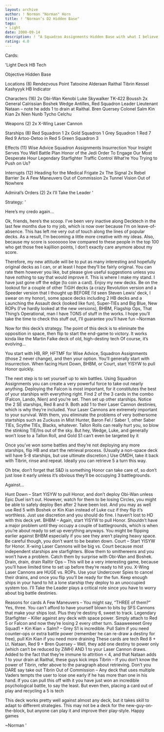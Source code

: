 ```yaml
---
layout: archive
author: ! Norman "Norman" Horn
title: ! "Norman’s D2 Hidden Base"
tags:
- Light
date: 2000-09-14
description: ! "A Squadron Assignments Hidden Base with what I believe to be a good amount of tech."
rating: 4.0
---
```

Cards: 

'Light Deck HB Tech

Objective
Hidden Base

Locations (8)
Rendezvous Point
Tatooine
Alderaan
Raithal
Tibrin
Kessel
Kashyyyk
HB Indicator

Characters (16)
2x Obi-Wan Kenobi
Luke Skywalker
TK-422
Boussh
2x General Calrissian
Boshek
Wedge Antilles, Red Squadron Leader
Lieutenant Nataan &#8211; note he adds 1 to drain at Raithal.
Bren Quersey
Colonel Salm
Kin Kian
2x Nien Nunb
Tycho Celchu

Weapons (2)
2x X-Wing Laser Cannon

Starships (8)
Red Squadron 1
2x Gold Squadron 1
Grey Squadron 1
Red 7
Red 9
Artoo-Detoo in Red 5
Green Squadron 3

Effects (11)
Wise Advice
Squadron Assignments
Insurrection
Your Insight Serves You Well
Battle Plan
Honor of the Jedi
Order To Engage
Our Most Desperate Hour
Legendary Starfighter
Traffic Control
What&#8217;re You Trying to Push on Us?

Interrupts (12)
Heading for the Medical Frigate
2x The Signal
2x Rebel Barrier
3x A Few Maneuvers
Out of Commission
2x Tunnel Vision
Out of Nowhere

Admiral&#8217;s Orders (2)
2x I&#8217;ll Take the Leader
'

Strategy: '

Here&#8217;s my credo again&#8230;

Ok, friends, here’s the scoop. I’ve been very inactive along Decktech in the last few months due to my job, which is now over because I’m on leave-of-absence. This has left me very out of touch along the lines of popular decks. As a result, I’m becoming a little more creative with my ideas. Also, because my score is sooooooo low compared to these people in the top 100 who get those free kajillion points, I don’t exactly care anymore about my score.

Therefore, my new attitude will be to put as many interesting and hopefully original decks as I can, or at least I hope they’ll be fairly original. You can rate them however you like, but please give useful suggestions unless you have nothing to say that would improve it. This is where I make my stand. I have just gone off the edge (to coin a card). Enjoy my new decks. Be on the lookout for a couple of other TiGiH decks (a crazy Revolution version and a Speeder version that I thought up BEFORE I’d seen Steven Lewis’ deck, I swear on my honor), some space decks including 2 HB decks and a Launching the Assault deck (looked like fun), Super-TIEs and Big Blue, New ROPs (I’ve hardly looked at the new versions), BHBM, Flagship Ops, That Thing’s Operational, man I have TONS of stuff in the works. I hope you’ll take the time to check this stuff out, I’ll guarantee you’ll have fun ~Norman

Now for this deck’s strategy.  The point of this deck is to eliminate the opposition in space, then flip to start the end-game to victory.  It works kinda like the Martin Falke deck of old, high-destiny tech  Of course, it&#8217;s evolving&#8230;

You start with HB, RP, HFTMF for Wise Advice, Squadron Assignments (those 2 never change), and then your option.  You&#8217;ll generally start with Insurrection.  When facing Hunt Down, BHBM, or Court, start YISYW to pull Honor quickly.

The next step is to set yourself up to win battles.  Using Squadron Assignments you can create a very powerful force to take out nearly anything.  Deploying the Falcon is most important, for it constitutes the best of your starships with everything right.  Find 2 of the 3 cards in the combo (Falcon, Lando, Nien) and you&#8217;re set.  Then set up other starships.  Notice the 2 SE starships, Red 8 and 9.  Both add 1 to their Laser Cannon destinies, which is why they&#8217;re included.  Your Laser Cannons are extremely important to your survival.	With them, you eliminate the problems of very bothersome startships such as Zuckuss in Mist Hunter, Baron Fel / Saber 1, other Saber TIEs, Scythe TIEs, Blacks, whatever.  Tallon Rolls can really hurt you, so blow the stinking TIE/lns out of the sky.  But hey, Wedge, Luke, and generally won&#8217;t lose to a Tallon Roll, and Gold S1 can&#8217;t even be targeted by it

Once you&#8217;ve won some battles and they&#8217;re not deploying any more starships, flip HB and start the retrieval process.  (Usually a non-space deck will have 5-8 starships, but use ultimate discretion.)  Use OMDH, take it back with Tibrin, rinse and repeat.  Ideally you can retrieve 5 a turn this way.

Oh btw, don&#8217;t forget that S&D is something Honor can take care of, so don&#8217;t just lose it early unless it&#8217;s obvious they&#8217;ll be occupying 3 battlegrounds.

Against&#8230;

Hunt Down &#8211; Start YISYW to pull Honor, and don&#8217;t deploy Obi-Wan unless Epic Duel isn&#8217;t out.  However, watch for them to be losing Circles, you might be able to safely deploy Ben after 2 have been lost.  And you may as well use Red 5 with Boshek or Kin Kian instead of Luke cuz if they flip it’s worthless.  Just use discretion and you should do fine.  I haven&#8217;t lost to HD with this deck yet.
BHBM &#8211; Again, start YISYW to pull Honor.  Shouldn&#8217;t have a major problem until they occupy a couple of battlegrounds, which is when you&#8217;re about ready to set up everything anyways.  You might be flipping earlier against BHBM especially if you see they aren&#8217;t playing heavy space.  Be careful though, you don&#8217;t want to be beaten down.
Court &#8211; Start YISYW for Honor.  X-wing Laser Cannons will be big vs. Court because most independent starships are starfighters.  Blow them to smithereens and you won&#8217;t have a problem.  Catch them by surprise with Obi-Wan and Boshek.  Drain, drain, drain
Ralltir Ops &#8211; This will be a very interesting game, because you&#8217;ll have limited time to set up before they&#8217;re ready to hit you.  X-Wing Laser Cannons are HUGE vs. ROPs.	Use your Undercover Spies to cancel their drains, and once you flip you&#8217;ll be ready for the fun.  Keep enough ships in your hand to hit a lone starship they deploy to an unoccupied system too.  I&#8217;ll Take the Leader plays a critical role since you have to worry about big battle destinies.

Reasons for cards
A Few Maneuvers &#8211; You might say, &#8220;THREE of them?&#8221;  Yes, three.  You can&#8217;t afford to have yourself blown to bits by SFS Cannons that make your ships lost.  Plus they&#8217;re destiny 6, sweet to track.
Legendary Starfighter &#8211; Killer against any deck with space power.  Simply attach to Red 5 or Falcon and now they&#8217;re losing 2 every other turn.  Saaaweeeeet
Grey Squad1 + Kin Kian + Salm? &#8211; Grey S1 is incredible.  Pull Salm if you need counter-ops or extra battle power (remember he can re-draw a destiny for free), pull Kin Kian if you need more draining  These cards are tech
Red 8 + Lt. Nataan, Red 9 + Bren Quersey &#8211; Well, they add one destiny to power only (which can&#8217;t be reduced by ZiMH) AND 1 to your Laser Cannon draws.  Added to the fact that they&#8217;re immune to attrition < 4, and that Nataan adds 1 to your drain at Raithal, these guys kick imps
Tibrin &#8211; If you don&#8217;t know the power of Tibrin, refer above to the paragraph about retrieving.  Don&#8217;t you DARE say take out Tibrin
Out of Commission &#8211; Any deck that uses multiple Vaders tempts the user to lose one early if he has more than one in his hand.  If you can pull this off with it you have just won an incredible psychological battle, to say the least.  But even then, placing a card out of play and recycling a 5 is tech

This deck works pretty well against almost any deck, but it takes skill to adapt to different strategies.  This may not be a deck for the new-guy-on-the-block, but anyone can play it and improve their play-style.  Happy games

~Norman '